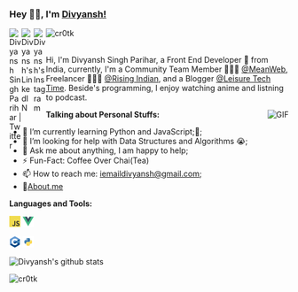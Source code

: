 ### Hey 👋🏽, I'm [Divyansh!](https://divyanshsingh793.wixsite.com/website) 

<a href="https://twitter.com/cr0tk">
  <img align="left" alt="Divyansh Singh Parihar | Twitter" width="22px" src="https://cdn.jsdelivr.net/npm/simple-icons@v3/icons/twitter.svg" />
</a>
<a href="https://www.linkedin.com/in/cr0tk">
  <img align="left" alt="Divyansh's LinkedIN" width="22px" src="https://cdn.jsdelivr.net/npm/simple-icons@v3/icons/linkedin.svg" />
</a>
<a href="https://www.instagram.com/cr0tk/">
  <img align="left" alt="Divyansh's Instagram" width="22px" src="https://cdn.jsdelivr.net/npm/simple-icons@v3/icons/instagram.svg" />
</a>
<img src="https://komarev.com/ghpvc/?username=cr0tk" alt="cr0tk" />
<br />
<br />

Hi, I'm Divyansh Singh Parihar, a Front End Developer 🚀 from India, currently, I'm a Community Team Member 🙍🏽‍♂️ [@MeanWeb](https://github.com/cr0tk-Mean-Web), Freelancer 👨🏽‍💻 [@Rising Indian](https://www.risingindian.com/), and a Blogger [@Leisure Tech Time](https://divyanshsingh793.wixsite.com/website). Beside's programming, I enjoy watching anime and listning to podcast.

  <img align="right" alt="GIF" src="https://media.giphy.com/media/836HiJc7pgzy8iNXCn/giphy.gif" />
  
**Talking about Personal Stuffs:**

- 🌱 I’m currently learning Python and JavaScript;🤝;
- 🤔 I’m looking for help with Data Structures and Algorithms 😭;
- 💬 Ask me about anything, I am happy to help;
- ⚡️ Fun-Fact: Coffee Over Chai(Tea)
- 📫 How to reach me: iemaildivyansh@gmail.com;
- 📝[About.me](https://about.me/cr0tk)

**Languages and Tools:**  

<code><img height="20" src="https://raw.githubusercontent.com/github/explore/80688e429a7d4ef2fca1e82350fe8e3517d3494d/topics/javascript/javascript.png"></code>
<code><img height="20" src="https://raw.githubusercontent.com/github/explore/80688e429a7d4ef2fca1e82350fe8e3517d3494d/topics/vue/vue.png"></code>


<code><img height="20" src="https://raw.githubusercontent.com/github/explore/80688e429a7d4ef2fca1e82350fe8e3517d3494d/topics/cpp/cpp.png"></code>
<code><img height="20" src="https://raw.githubusercontent.com/github/explore/80688e429a7d4ef2fca1e82350fe8e3517d3494d/topics/python/python.png"></code>


![Divyansh's github stats](https://github-readme-stats.vercel.app/api?username=cr0tk&show_icons=true)

<p><img align="left" src="https://github-readme-stats.vercel.app/api/top-langs/?username=cr0tk&layout=compact&hide=html" alt="cr0tk" />



